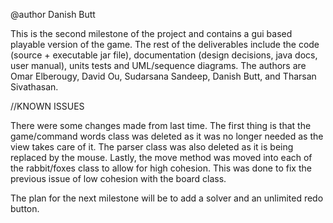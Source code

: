@author Danish Butt


This is the second milestone of the project and contains a gui based playable version of the game. The rest of the deliverables include the code (source + executable jar file), documentation (design decisions, java docs, user manual), units tests and UML/sequence diagrams. The authors are Omar Elberougy, David Ou, Sudarsana Sandeep, Danish Butt, and Tharsan Sivathasan.

//KNOWN ISSUES

There were some changes made from last time. The first thing is that the game/command words class was deleted as it was no longer needed as the view takes care of it. The parser class was also deleted as it is being replaced by the mouse. Lastly, the move method was moved into each of the rabbit/foxes class to allow for high cohesion. This was done to fix the previous issue of low cohesion with the board class. 

The plan for the next milestone will be to add a solver and an unlimited redo button. 
